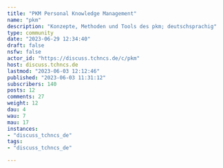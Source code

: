 ```yaml
---
title: "PKM Personal Knowledge Management" 
name: "pkm"
description: "Konzepte, Methoden und Tools des pkm; deutschsprachig"
type: community
date: "2023-06-29 12:34:40"
draft: false
nsfw: false
actor_id: "https://discuss.tchncs.de/c/pkm"
host: discuss.tchncs.de
lastmod: "2023-06-03 12:12:46"
published: "2023-06-03 11:31:12"
subscribers: 140
posts: 12
comments: 27
weight: 12
dau: 4
wau: 7
mau: 17
instances:
- "discuss_tchncs_de"
tags: 
- "discuss_tchncs_de"

---
```

